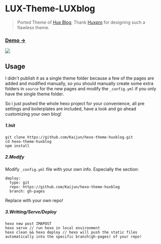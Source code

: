 # LUX-Theme-LUXblog

> Ported Theme of [Hux Blog](https://github.com/Huxpro/huxpro.github.io), Thank [Huxpro](https://github.com/Huxpro) for designing such a flawless theme.

### [Demo &rarr;](http://kaijun.github.io/hexo-theme-huxblog)


![](http://huangxuan.me/img/blog-desktop.jpg)

## Usage

I didn't publish it as a single theme folder because a few of the pages are added and modified manually, so you should manually create some extra folders in `source` for the new pages and modify the `_config.yml` if you only have the single theme folder.

So i just pushed the whole hexo project for your convenience, all pre settings and boilerplates are included, have a look and go ahead customizing your own blog!

##### 1.Init

```
git clone https://github.com/Kaijun/hexo-theme-huxblog.git
cd hexo-theme-huxblog
npm install
```

##### 2.Modify
Modify `_config.yml` file with your own info.
Especially the section:

```
deploy:
  type: git
  repo: https://github.com/Kaijun/hexo-theme-huxblog
  branch: gh-pages
```
Replace with your own repo!

##### 3.Writting/Serve/Deploy

```
hexo new post IMAPOST
hexo serve // run hexo in local environment
hexo clean && hexo deploy // hexo will push the static files automatically into the specific branch(gh-pages) of your repo!
```
